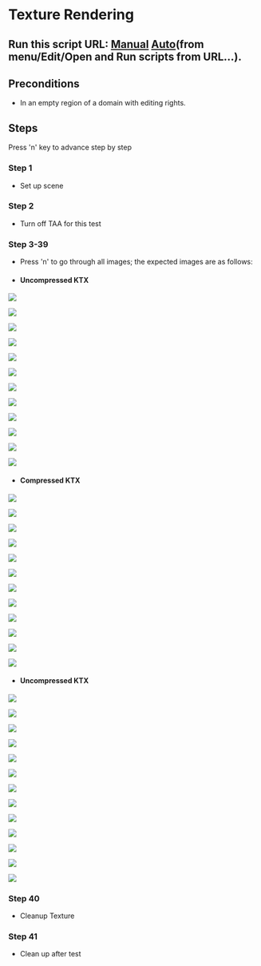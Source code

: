 # Texture Rendering
## Run this script URL: [Manual](./test.js?raw=true)   [Auto](./testAuto.js?raw=true)(from menu/Edit/Open and Run scripts from URL...).

## Preconditions
- In an empty region of a domain with editing rights.

## Steps
Press 'n' key to advance step by step

### Step 1
- Set up scene
### Step 2
- Turn off TAA for this test
### Step 3-39
- Press 'n' to go through all images; the expected images are as follows: 
- #### Uncompressed KTX
![](./ExpectedImage_00000.jpg)

![](./ExpectedImage_00001.jpg)

![](./ExpectedImage_00002.jpg)

![](./ExpectedImage_00003.jpg)

![](./ExpectedImage_00004.jpg)

![](./ExpectedImage_00005.jpg)

![](./ExpectedImage_00006.jpg)

![](./ExpectedImage_00007.jpg)

![](./ExpectedImage_00008.jpg)

![](./ExpectedImage_00009.jpg)

![](./ExpectedImage_00010.jpg)

![](./ExpectedImage_00011.jpg)
- #### Compressed KTX
![](./ExpectedImage_00012.jpg)

![](./ExpectedImage_00013.jpg)

![](./ExpectedImage_00014.jpg)

![](./ExpectedImage_00015.jpg)

![](./ExpectedImage_00016.jpg)

![](./ExpectedImage_00017.jpg)

![](./ExpectedImage_00018.jpg)

![](./ExpectedImage_00019.jpg)

![](./ExpectedImage_00020.jpg)

![](./ExpectedImage_00021.jpg)

![](./ExpectedImage_00022.jpg)

![](./ExpectedImage_00023.jpg)
- #### Uncompressed KTX
![](./ExpectedImage_00024.jpg)

![](./ExpectedImage_00025.jpg)

![](./ExpectedImage_00026.jpg)

![](./ExpectedImage_00027.jpg)

![](./ExpectedImage_00028.jpg)

![](./ExpectedImage_00029.jpg)

![](./ExpectedImage_00030.jpg)

![](./ExpectedImage_00031.jpg)

![](./ExpectedImage_00032.jpg)

![](./ExpectedImage_00033.jpg)

![](./ExpectedImage_00034.jpg)

![](./ExpectedImage_00035.jpg)

![](./ExpectedImage_00036.jpg)
### Step 40
- Cleanup Texture
### Step 41
- Clean up after test
